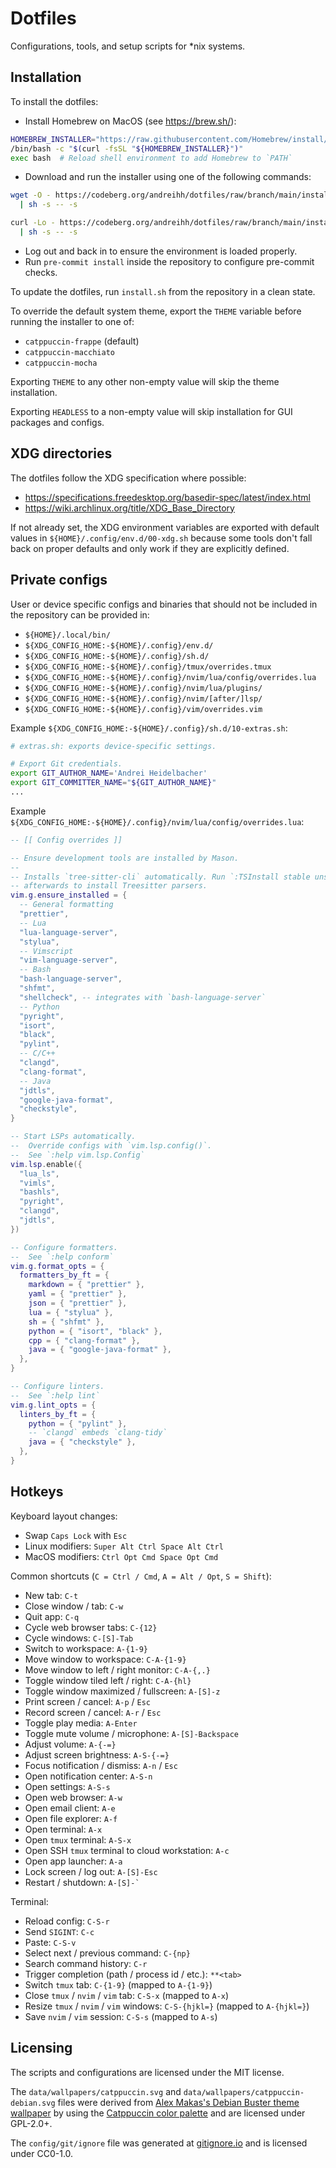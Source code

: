 # Dotfiles

Configurations, tools, and setup scripts for \*nix systems.

## Installation

To install the dotfiles:

- Install Homebrew on MacOS (see https://brew.sh/):

```bash
HOMEBREW_INSTALLER="https://raw.githubusercontent.com/Homebrew/install/HEAD/install.sh"
/bin/bash -c "$(curl -fsSL "${HOMEBREW_INSTALLER}")"
exec bash  # Reload shell environment to add Homebrew to `PATH`
```

- Download and run the installer using one of the following commands:

```bash
wget -O - https://codeberg.org/andreihh/dotfiles/raw/branch/main/install.sh \
  | sh -s -- -s
```

```bash
curl -Lo - https://codeberg.org/andreihh/dotfiles/raw/branch/main/install.sh \
  | sh -s -- -s
```

- Log out and back in to ensure the environment is loaded properly.
- Run `pre-commit install` inside the repository to configure pre-commit checks.

To update the dotfiles, run `install.sh` from the repository in a clean state.

To override the default system theme, export the `THEME` variable before running
the installer to one of:

- `catppuccin-frappe` (default)
- `catppuccin-macchiato`
- `catppuccin-mocha`

Exporting `THEME` to any other non-empty value will skip the theme installation.

Exporting `HEADLESS` to a non-empty value will skip installation for GUI
packages and configs.

## XDG directories

The dotfiles follow the XDG specification where possible:

- https://specifications.freedesktop.org/basedir-spec/latest/index.html
- https://wiki.archlinux.org/title/XDG_Base_Directory

If not already set, the XDG environment variables are exported with default
values in `${HOME}/.config/env.d/00-xdg.sh` because some tools don't fall back
on proper defaults and only work if they are explicitly defined.

## Private configs

User or device specific configs and binaries that should not be included in the
repository can be provided in:

- `${HOME}/.local/bin/`
- `${XDG_CONFIG_HOME:-${HOME}/.config}/env.d/`
- `${XDG_CONFIG_HOME:-${HOME}/.config}/sh.d/`
- `${XDG_CONFIG_HOME:-${HOME}/.config}/tmux/overrides.tmux`
- `${XDG_CONFIG_HOME:-${HOME}/.config}/nvim/lua/config/overrides.lua`
- `${XDG_CONFIG_HOME:-${HOME}/.config}/nvim/lua/plugins/`
- `${XDG_CONFIG_HOME:-${HOME}/.config}/nvim/[after/]lsp/`
- `${XDG_CONFIG_HOME:-${HOME}/.config}/vim/overrides.vim`

Example `${XDG_CONFIG_HOME:-${HOME}/.config}/sh.d/10-extras.sh`:

```bash
# extras.sh: exports device-specific settings.

# Export Git credentials.
export GIT_AUTHOR_NAME='Andrei Heidelbacher'
export GIT_COMMITTER_NAME="${GIT_AUTHOR_NAME}"
...
```

Example `${XDG_CONFIG_HOME:-${HOME}/.config}/nvim/lua/config/overrides.lua`:

```lua
-- [[ Config overrides ]]

-- Ensure development tools are installed by Mason.
--
-- Installs `tree-sitter-cli` automatically. Run `:TSInstall stable unstable`
-- afterwards to install Treesitter parsers.
vim.g.ensure_installed = {
  -- General formatting
  "prettier",
  -- Lua
  "lua-language-server",
  "stylua",
  -- Vimscript
  "vim-language-server",
  -- Bash
  "bash-language-server",
  "shfmt",
  "shellcheck", -- integrates with `bash-language-server`
  -- Python
  "pyright",
  "isort",
  "black",
  "pylint",
  -- C/C++
  "clangd",
  "clang-format",
  -- Java
  "jdtls",
  "google-java-format",
  "checkstyle",
}

-- Start LSPs automatically.
--  Override configs with `vim.lsp.config()`.
--  See `:help vim.lsp.Config`
vim.lsp.enable({
  "lua_ls",
  "vimls",
  "bashls",
  "pyright",
  "clangd",
  "jdtls",
})

-- Configure formatters.
--  See `:help conform`
vim.g.format_opts = {
  formatters_by_ft = {
    markdown = { "prettier" },
    yaml = { "prettier" },
    json = { "prettier" },
    lua = { "stylua" },
    sh = { "shfmt" },
    python = { "isort", "black" },
    cpp = { "clang-format" },
    java = { "google-java-format" },
  },
}

-- Configure linters.
--  See `:help lint`
vim.g.lint_opts = {
  linters_by_ft = {
    python = { "pylint" },
    -- `clangd` embeds `clang-tidy`
    java = { "checkstyle" },
  },
}
```

## Hotkeys

Keyboard layout changes:

- Swap `Caps Lock` with `Esc`
- Linux modifiers: `Super Alt Ctrl Space Alt Ctrl`
- MacOS modifiers: `Ctrl Opt Cmd Space Opt Cmd`

Common shortcuts (`C = Ctrl / Cmd`, `A = Alt / Opt`, `S = Shift`):

- New tab: `C-t`
- Close window / tab: `C-w`
- Quit app: `C-q`
- Cycle web browser tabs: `C-{12}`
- Cycle windows: `C-[S]-Tab`
- Switch to workspace: `A-{1-9}`
- Move window to workspace: `C-A-{1-9}`
- Move window to left / right monitor: `C-A-{,.}`
- Toggle window tiled left / right: `C-A-{hl}`
- Toggle window maximized / fullscreen: `A-[S]-z`
- Print screen / cancel: `A-p` / `Esc`
- Record screen / cancel: `A-r` / `Esc`
- Toggle play media: `A-Enter`
- Toggle mute volume / microphone: `A-[S]-Backspace`
- Adjust volume: `A-{-=}`
- Adjust screen brightness: `A-S-{-=}`
- Focus notification / dismiss: `A-n` / `Esc`
- Open notification center: `A-S-n`
- Open settings: `A-S-s`
- Open web browser: `A-w`
- Open email client: `A-e`
- Open file explorer: `A-f`
- Open terminal: `A-x`
- Open `tmux` terminal: `A-S-x`
- Open SSH `tmux` terminal to cloud workstation: `A-c`
- Open app launcher: `A-a`
- Lock screen / log out: `A-[S]-Esc`
- Restart / shutdown: `` A-[S]-` ``

Terminal:

- Reload config: `C-S-r`
- Send `SIGINT`: `C-c`
- Paste: `C-S-v`
- Select next / previous command: `C-{np}`
- Search command history: `C-r`
- Trigger completion (path / process id / etc.): `**<tab>`
- Switch `tmux` tab: `C-{1-9}` (mapped to `A-{1-9}`)
- Close `tmux` / `nvim` / `vim` tab: `C-S-x` (mapped to `A-x`)
- Resize `tmux` / `nvim` / `vim` windows: `C-S-{hjkl=}` (mapped to `A-{hjkl=}`)
- Save `nvim` / `vim` session: `C-S-s` (mapped to `A-s`)

## Licensing

The scripts and configurations are licensed under the MIT license.

The `data/wallpapers/catppuccin.svg` and `data/wallpapers/catppuccin-debian.svg`
files were derived from [Alex Makas's Debian Buster theme
wallpaper](https://wiki.debian.org/DebianArt/Themes/futurePrototype) by using
the [Catppuccin color palette](https://catppuccin.com/palette) and are licensed
under GPL-2.0+.

The `config/git/ignore` file was generated at
[gitignore.io](https://www.gitignore.io) and is licensed under CC0-1.0.
